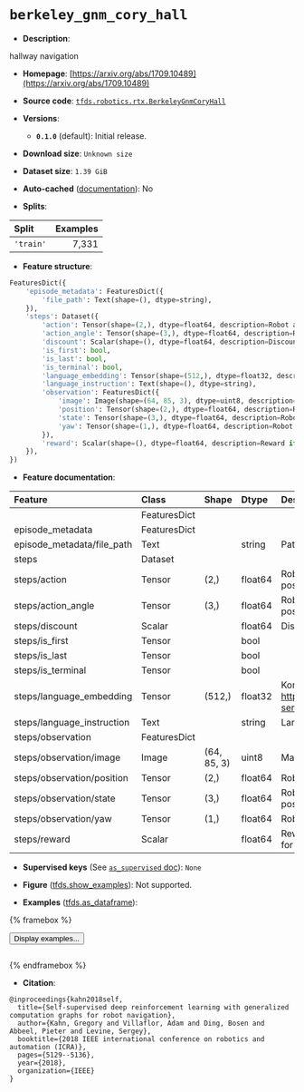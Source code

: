 <div itemscope itemtype="http://schema.org/Dataset">
  <div itemscope itemprop="includedInDataCatalog" itemtype="http://schema.org/DataCatalog">
    <meta itemprop="name" content="TensorFlow Datasets" />
  </div>
  <meta itemprop="name" content="berkeley_gnm_cory_hall" />
  <meta itemprop="description" content="hallway navigation&#10;&#10;To use this dataset:&#10;&#10;```python&#10;import tensorflow_datasets as tfds&#10;&#10;ds = tfds.load(&#x27;berkeley_gnm_cory_hall&#x27;, split=&#x27;train&#x27;)&#10;for ex in ds.take(4):&#10;  print(ex)&#10;```&#10;&#10;See [the guide](https://www.tensorflow.org/datasets/overview) for more&#10;informations on [tensorflow_datasets](https://www.tensorflow.org/datasets).&#10;&#10;" />
  <meta itemprop="url" content="https://www.tensorflow.org/datasets/catalog/berkeley_gnm_cory_hall" />
  <meta itemprop="sameAs" content="https://arxiv.org/abs/1709.10489" />
  <meta itemprop="citation" content="@inproceedings{kahn2018self,&#10;  title={Self-supervised deep reinforcement learning with generalized computation graphs for robot navigation},&#10;  author={Kahn, Gregory and Villaflor, Adam and Ding, Bosen and Abbeel, Pieter and Levine, Sergey},&#10;  booktitle={2018 IEEE international conference on robotics and automation (ICRA)},&#10;  pages={5129--5136},&#10;  year={2018},&#10;  organization={IEEE}&#10;}" />
</div>

# `berkeley_gnm_cory_hall`


*   **Description**:

hallway navigation

*   **Homepage**:
    [https://arxiv.org/abs/1709.10489](https://arxiv.org/abs/1709.10489)

*   **Source code**:
    [`tfds.robotics.rtx.BerkeleyGnmCoryHall`](https://github.com/tensorflow/datasets/tree/master/tensorflow_datasets/robotics/rtx/rtx.py)

*   **Versions**:

    *   **`0.1.0`** (default): Initial release.

*   **Download size**: `Unknown size`

*   **Dataset size**: `1.39 GiB`

*   **Auto-cached**
    ([documentation](https://www.tensorflow.org/datasets/performances#auto-caching)):
    No

*   **Splits**:

Split     | Examples
:-------- | -------:
`'train'` | 7,331

*   **Feature structure**:

```python
FeaturesDict({
    'episode_metadata': FeaturesDict({
        'file_path': Text(shape=(), dtype=string),
    }),
    'steps': Dataset({
        'action': Tensor(shape=(2,), dtype=float64, description=Robot action, consists of 2x position),
        'action_angle': Tensor(shape=(3,), dtype=float64, description=Robot action, consists of 2x position, 1x yaw),
        'discount': Scalar(shape=(), dtype=float64, description=Discount if provided, default to 1.),
        'is_first': bool,
        'is_last': bool,
        'is_terminal': bool,
        'language_embedding': Tensor(shape=(512,), dtype=float32, description=Kona language embedding. See https://tfhub.dev/google/universal-sentence-encoder-large/5),
        'language_instruction': Text(shape=(), dtype=string),
        'observation': FeaturesDict({
            'image': Image(shape=(64, 85, 3), dtype=uint8, description=Main camera RGB observation.),
            'position': Tensor(shape=(2,), dtype=float64, description=Robot position),
            'state': Tensor(shape=(3,), dtype=float64, description=Robot state, consists of [2x position, 1x yaw]),
            'yaw': Tensor(shape=(1,), dtype=float64, description=Robot yaw),
        }),
        'reward': Scalar(shape=(), dtype=float64, description=Reward if provided, 1 on final step for demos.),
    }),
})
```

*   **Feature documentation**:

Feature                    | Class        | Shape       | Dtype   | Description
:------------------------- | :----------- | :---------- | :------ | :----------
                           | FeaturesDict |             |         |
episode_metadata           | FeaturesDict |             |         |
episode_metadata/file_path | Text         |             | string  | Path to the original data file.
steps                      | Dataset      |             |         |
steps/action               | Tensor       | (2,)        | float64 | Robot action, consists of 2x position
steps/action_angle         | Tensor       | (3,)        | float64 | Robot action, consists of 2x position, 1x yaw
steps/discount             | Scalar       |             | float64 | Discount if provided, default to 1.
steps/is_first             | Tensor       |             | bool    |
steps/is_last              | Tensor       |             | bool    |
steps/is_terminal          | Tensor       |             | bool    |
steps/language_embedding   | Tensor       | (512,)      | float32 | Kona language embedding. See https://tfhub.dev/google/universal-sentence-encoder-large/5
steps/language_instruction | Text         |             | string  | Language Instruction.
steps/observation          | FeaturesDict |             |         |
steps/observation/image    | Image        | (64, 85, 3) | uint8   | Main camera RGB observation.
steps/observation/position | Tensor       | (2,)        | float64 | Robot position
steps/observation/state    | Tensor       | (3,)        | float64 | Robot state, consists of [2x position, 1x yaw]
steps/observation/yaw      | Tensor       | (1,)        | float64 | Robot yaw
steps/reward               | Scalar       |             | float64 | Reward if provided, 1 on final step for demos.

*   **Supervised keys** (See
    [`as_supervised` doc](https://www.tensorflow.org/datasets/api_docs/python/tfds/load#args)):
    `None`

*   **Figure**
    ([tfds.show_examples](https://www.tensorflow.org/datasets/api_docs/python/tfds/visualization/show_examples)):
    Not supported.

*   **Examples**
    ([tfds.as_dataframe](https://www.tensorflow.org/datasets/api_docs/python/tfds/as_dataframe)):

<!-- mdformat off(HTML should not be auto-formatted) -->

{% framebox %}

<button id="displaydataframe">Display examples...</button>
<div id="dataframecontent" style="overflow-x:auto"></div>
<script>
const url = "https://storage.googleapis.com/tfds-data/visualization/dataframe/berkeley_gnm_cory_hall-0.1.0.html";
const dataButton = document.getElementById('displaydataframe');
dataButton.addEventListener('click', async () => {
  // Disable the button after clicking (dataframe loaded only once).
  dataButton.disabled = true;

  const contentPane = document.getElementById('dataframecontent');
  try {
    const response = await fetch(url);
    // Error response codes don't throw an error, so force an error to show
    // the error message.
    if (!response.ok) throw Error(response.statusText);

    const data = await response.text();
    contentPane.innerHTML = data;
  } catch (e) {
    contentPane.innerHTML =
        'Error loading examples. If the error persist, please open '
        + 'a new issue.';
  }
});
</script>

{% endframebox %}

<!-- mdformat on -->

*   **Citation**:

```
@inproceedings{kahn2018self,
  title={Self-supervised deep reinforcement learning with generalized computation graphs for robot navigation},
  author={Kahn, Gregory and Villaflor, Adam and Ding, Bosen and Abbeel, Pieter and Levine, Sergey},
  booktitle={2018 IEEE international conference on robotics and automation (ICRA)},
  pages={5129--5136},
  year={2018},
  organization={IEEE}
}
```

